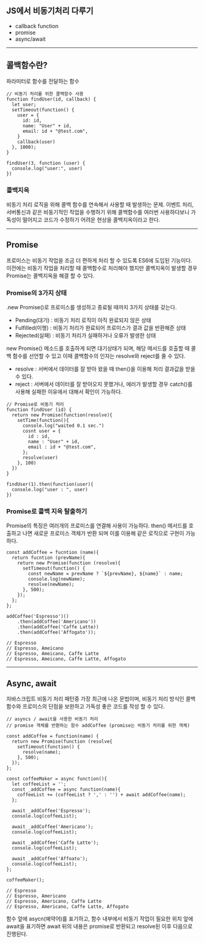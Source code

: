 ## JS에서 비동기처리 다루기

- callback function
- promise
- async/await

---

## 콜백함수란?

파라미터로 함수를 전달하는 함수

```
// 비동기 처리를 위한 콜백함수 사용
function findUser(id, callback) {
  let user;
  setTimeout(function() {
    user = {
      id: id,
      name: "User" + id,
      email: id + "@test.com",
    }
    callback(user)
  }, 1000);
}

findUser(3, function (user) {
  console.log("user:", user)
})
```

### 콜백지옥

비동기 처리 로직을 위해 콜백 함수를 연속해서 사용할 때 발생하는 문제.
이벤트 처리, 서버통신과 같은 비동기적인 작업을 수행하기 위해 콜백함수를 여러번 사용하다보니 가독성이 떨어지고 코드가 수정하기 어려운 현상을 콜백지옥이라고 한다.

---

## Promise

프로미스는 비동기 작업을 조금 더 편하게 처리 할 수 있도록 ES6에 도입된 기능이다. 이전에는 비동기 작업을 처리할 때 콜백함수로 처리해야 했지만 콜백지옥이 발생할 경우 Promise는 콜백지옥을 해결 할 수 있다.

### Promise의 3가지 상태

.new Promise()로 프로미스를 생성하고 종료될 때까지 3가지 상태를 갖는다.

- Pending(대기) : 비동기 처리 로직이 아직 완료되지 않은 상태
- Fulfilled(이행) : 비동기 처리가 완료되어 프로미스가 결과 값을 반환해준 상태
- Rejected(실패) : 비동기 처리가 실패하거나 오류가 발생한 상태

new Promise() 메소드를 호출하게 되면 대기상태가 되며, 해당 메서드를 호출할 때 콜백 함수를 선언할 수 있고 이때 콜백함수의 인자는 resolve와 reject를 줄 수 있다.

- resolve : 서버에서 데이터를 잘 받아 왔을 때 then()을 이용해 처리 결과값을 받을 수 있다.
- reject : 서버에서 데이터를 잘 받아오지 못했거나, 에러가 발생할 경우 catch()를 사용해 실패한 이유에서 대해서 확인이 가능하다.

```
// Promise로 비동기 처리
function findUser (id) {
  return new Promise(function(resolve){
    setTime(function(){
      console.log("waited 0.1 sec.")
      cosnt user = {
        id : id,
        name : "User" + id,
        email : id + "@test.com",
      };
      resolve(user)
    }, 100)
  })
}

findUser(1).then(function(user){
  console.log("user : ", user)
})
```

### Promise로 콜백 지옥 탈출하기

Promise의 특징은 여러개의 프로미스를 연결해 사용이 가능하다.
then() 메서드를 호출하고 나면 새로운 프로미스 객체가 반환 되며 이를 이용해 같은 로직으로 구현이 가능하다.

```
const addCoffee = fucntion (name){
  return fucntion (prevName){
    return new Promise(function (resolve){
      setTimeout(function() {
        const newName = prevName ? `${prevName}, ${name}` : name;
        console.log(newName);
        resolve(newName);
      }, 500);
    });
  };
};

addCoffee('Espresso')()
    .then(addCoffee('Americano'))
    .then(addCoffee('Caffe Latte))
    .then(addCoffee('Affogato'));

// Espresso
// Espresso, Ameicano
// Espresso, Ameicano, Caffe Latte
// Espresso, Ameicano, Caffe Latte, Affogato
```

---

## Async, await

자바스크립트 비동기 처리 패턴중 가장 최근에 나온 문법이며, 비동기 처리 방식인 콜백함수와 프로미스의 단점을 보완하고 가독성 좋은 코드를 작성 할 수 있다.

```
// asyncs / await을 사용한 비동기 처리
// promise 객체를 반환하는 함수 addCoffee (promise는 비동기 처리를 위한 객체)

const addCoffee = function(name) {
  return new Promise(function (resolve{
    setTimeout(function() {
      resolve(name);
    }, 500);
  });
};

const coffeeMaker = async function(){
  let coffeeList = '';
  const _addCoffee = async function(name){
    coffeeList += (coffeeList ? ',' : '') + await addCoffee(name);
  };

  await _addCoffee('Espresso');
  console.log(coffeeList);

  await _addCoffee('Americano');
  console.log(coffeeList);

  await _addCoffee('Caffe Latte');
  console.log(coffeeList);

  await _addCoffee('Affoato');
  console.log(coffeeList);
};

coffeeMaker();

// Espresso
// Espresso, Americano
// Espresso, Americano, Caffe Latte
// Espresso, Americano, Caffe Latte, Affogato
```

함수 앞에 asycn(예약어)를 표기하고, 함수 내부에서 비동기 작업이 필요한 위치 앞에 await을 표기하면 await 뒤의 내용은 promise로 반환되고 resolve된 이후 다음으로 진행된다.
